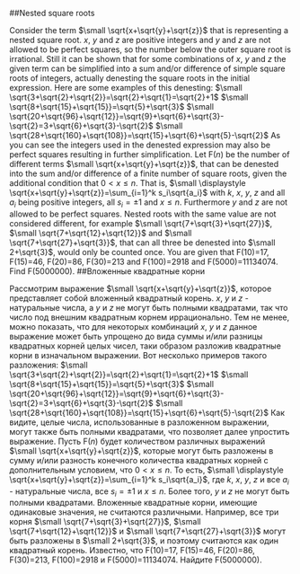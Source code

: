 ##Nested square roots

Consider the term $\small \sqrt{x+\sqrt{y}+\sqrt{z}}$ that is representing a nested square root. $x$, $y$ and $z$ are positive integers and $y$ and $z$ are not allowed to be perfect squares, so the number below the outer square root is irrational. Still it can be shown that for some combinations of $x$, $y$ and $z$ the given term can be simplified into a sum and/or difference of simple square roots of integers, actually denesting the square roots in the initial expression. 
Here are some examples of this denesting:
$\small \sqrt{3+\sqrt{2}+\sqrt{2}}=\sqrt{2}+\sqrt{1}=\sqrt{2}+1$
$\small \sqrt{8+\sqrt{15}+\sqrt{15}}=\sqrt{5}+\sqrt{3}$
$\small \sqrt{20+\sqrt{96}+\sqrt{12}}=\sqrt{9}+\sqrt{6}+\sqrt{3}-\sqrt{2}=3+\sqrt{6}+\sqrt{3}-\sqrt{2}$
$\small \sqrt{28+\sqrt{160}+\sqrt{108}}=\sqrt{15}+\sqrt{6}+\sqrt{5}-\sqrt{2}$
As you can see the integers used in the denested expression may also be perfect squares resulting in further simplification.
Let F($n$) be the number of different terms $\small \sqrt{x+\sqrt{y}+\sqrt{z}}$, that can be denested into the sum and/or difference of a finite number of square roots, given the additional condition that $0<x \le n$. That is,
$\small \displaystyle \sqrt{x+\sqrt{y}+\sqrt{z}}=\sum_{i=1}^k s_i\sqrt{a_i}$
with $k$, $x$, $y$, $z$ and all $a_i$ being positive integers, all $s_i =\pm 1$ and $x\le n$. Furthermore $y$ and $z$  are not allowed to be perfect squares.
Nested roots with the same value are not considered different, for example $\small \sqrt{7+\sqrt{3}+\sqrt{27}}$, $\small \sqrt{7+\sqrt{12}+\sqrt{12}}$ and $\small \sqrt{7+\sqrt{27}+\sqrt{3}}$, that can all three be denested into $\small 2+\sqrt{3}$, would only be counted once.
You are given that F(10)=17, F(15)=46, F(20)=86, F(30)=213 and F(100)=2918 and F(5000)=11134074.
Find F(5000000).
##Вложенные квадратные корни

Рассмотрим выражение $\small \sqrt{x+\sqrt{y}+\sqrt{z}}$, которое представляет собой вложенный квадратный корень. $x$, $y$ и $z$ - натуральные числа, а $y$ и $z$ не могут быть полными квадратами, так что число под внешним квадратным корнем иррационально. Тем не менее, можно показать, что для некоторых комбинаций $x$, $y$ и $z$ данное выражение может быть упрощено до вида суммы и/или разницы квадратных корней целых чисел, таки образом разложив квадратные корни в изначальном выражении. 
Вот несколько примеров такого разложения:
$\small \sqrt{3+\sqrt{2}+\sqrt{2}}=\sqrt{2}+\sqrt{1}=\sqrt{2}+1$
$\small \sqrt{8+\sqrt{15}+\sqrt{15}}=\sqrt{5}+\sqrt{3}$
$\small \sqrt{20+\sqrt{96}+\sqrt{12}}=\sqrt{9}+\sqrt{6}+\sqrt{3}-\sqrt{2}=3+\sqrt{6}+\sqrt{3}-\sqrt{2}$
$\small \sqrt{28+\sqrt{160}+\sqrt{108}}=\sqrt{15}+\sqrt{6}+\sqrt{5}-\sqrt{2}$
Как видите, целые числа, использованные в разложенном выражении, могут также быть полными квадратами, что позволяет далее упростить выражение.
Пусть F($n$) будет количеством различных выражений $\small \sqrt{x+\sqrt{y}+\sqrt{z}}$, которые могут быть разложены в сумму и/или разность конечного количества квадратных корней с дополнительным условием, что $0<x \le n$. То есть,
$\small \displaystyle \sqrt{x+\sqrt{y}+\sqrt{z}}=\sum_{i=1}^k s_i\sqrt{a_i}$,
где $k$, $x$, $y$, $z$ и все $a_i$ - натуральные числа, все $s_i =\pm 1$ и $x\le n$. Более того, $y$ и $z$ не могут быть полными квадратами.
Вложенные квадратные корни, имеющие одинаковые значения, не считаются различными. Например, все три корня $\small \sqrt{7+\sqrt{3}+\sqrt{27}}$, $\small \sqrt{7+\sqrt{12}+\sqrt{12}}$ и $\small \sqrt{7+\sqrt{27}+\sqrt{3}}$ могут быть разложены в $\small 2+\sqrt{3}$, и поэтому считаются как один квадратный корень.
Известно, что F(10)=17, F(15)=46, F(20)=86, F(30)=213, F(100)=2918 и F(5000)=11134074.
Найдите F(5000000).

